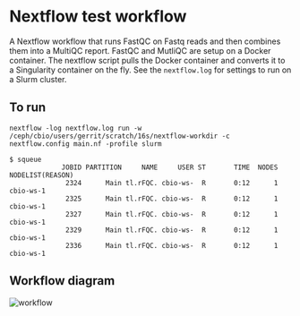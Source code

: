 # Nextflow test workflow  

A Nextflow workflow that runs FastQC on Fastq reads and then combines them into a MultiQC report. FastQC and MutliQC are setup on a Docker container. The nextflow script pulls the Docker container and converts it to a Singularity container on the fly. See the `nextflow.log` for settings to run on a Slurm cluster.

## To run

`nextflow -log nextflow.log run -w /ceph/cbio/users/gerrit/scratch/16s/nextflow-workdir -c nextflow.config main.nf -profile slurm` 

```
$ squeue 
             JOBID PARTITION     NAME     USER ST       TIME  NODES NODELIST(REASON)
              2324      Main tl.rFQC. cbio-ws-  R       0:12      1 cbio-ws-1
              2325      Main tl.rFQC. cbio-ws-  R       0:12      1 cbio-ws-1
              2327      Main tl.rFQC. cbio-ws-  R       0:12      1 cbio-ws-1
              2329      Main tl.rFQC. cbio-ws-  R       0:12      1 cbio-ws-1
              2336      Main tl.rFQC. cbio-ws-  R       0:12      1 cbio-ws-1
```
## Workflow diagram

![workflow](https://raw.githubusercontent.com/grbot/run-fastqc/master/run-fastqc_flowchart.png "Nextflow workflow")
